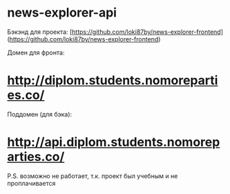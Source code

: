 # news-explorer-api

Бэкэнд для проекта: [https://github.com/loki87by/news-explorer-frontend] (https://github.com/loki87by/news-explorer-frontend)

Домен для фронта:
# http://diplom.students.nomoreparties.co/
Поддомен (для бэка):
# http://api.diplom.students.nomoreparties.co/

P.S. возможно не работает, т.к. проект был учебным и не проплачивается
